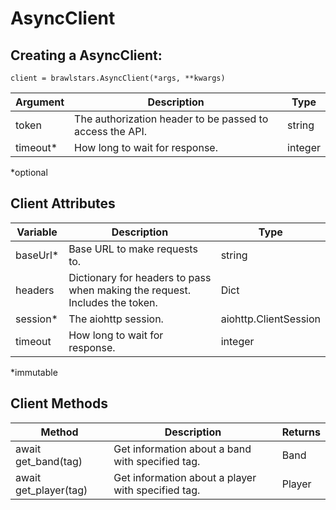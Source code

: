 # AsyncClient

## Creating a AsyncClient:
`client = brawlstars.AsyncClient(*args, **kwargs)`

| Argument | Description | Type |
|----------|-------------|------|
| token | The authorization header to be passed to access the API. | string |
| timeout* | How long to wait for response. | integer |

\*optional

## Client Attributes
| Variable | Description | Type |
|----------|-------------|------|
| baseUrl* | Base URL to make requests to. | string |
| headers | Dictionary for headers to pass when making the request. Includes the token. | Dict |
| session* | The aiohttp session. | aiohttp.ClientSession |
| timeout | How long to wait for response. | integer |

\*immutable

## Client Methods
| Method | Description | Returns |
|--------|-------------|---------|
| await get_band(tag) | Get information about a band with specified tag. | Band |
| await get_player(tag) | Get information about a player with specified tag. | Player |
